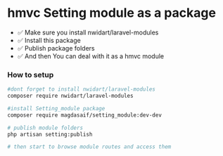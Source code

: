 # hmvc Setting module as a package

- ✅ Make sure you install nwidart/laravel-modules
- ✅ Install this package   
- ✅ Publish package folders
- ✅ And then You can deal with it as a hmvc module
    

### How to setup

```bash
#dont forget to install nwidart/laravel-modules 
composer require nwidart/laravel-modules

#install Setting_module package 
composer require magdasaif/setting_module:dev-dev

# publish module folders
php artisan setting:publish

# then start to browse module routes and access them
```
